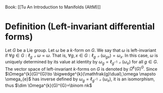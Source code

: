 Book: [[Tu An Introduction to Manifolds (AItM)]]
# Definition (Left-invariant differential forms)
Let $G$ be a Lie group.
Let $\omega$ be a $k$-form on $G$.
We say that $\omega$ is left-invariant if $\forall g\in G:\ell_{g}\pullback \omega=\omega$.
That is, $\forall g,x\in G:\ell_{g}\pullback(\omega_{gx})=\omega_{x}$.
In this case, $\omega$ is uniquely determined by its value at identity by $\omega_{g}=\ell_{g^{-1}}\pullback(\omega_{e})$ for all $g\in G$.
The vector space of left-invariant $k$-forms on $G$ is denoted by $\Omega^{k}(G)^{G}$.
Since $\Omega^{k}(G)^{G}\to \bigwedge^{k}(\mathfrak{g}\dual),\omega \mapsto \omega_{e}$ has inverse defined by $\omega_{g}=\ell_{g^{-1}}\pullback(\omega_{e})$, it is an isomorphism, thus $\dim \Omega^{k}(G)^{G}=\binom nk$ 